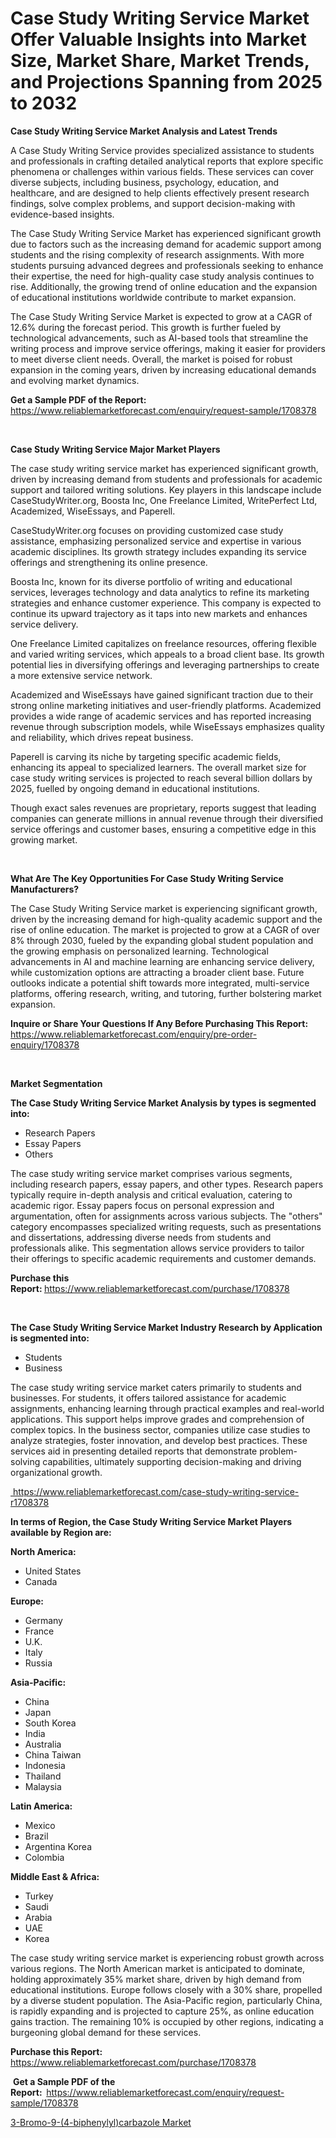 <p><h1>Case Study Writing Service Market Offer Valuable Insights into Market Size, Market Share, Market Trends, and Projections Spanning from 2025 to 2032</h1></p><p><strong>Case Study Writing Service Market Analysis and Latest Trends</strong></p>
<p><p>A Case Study Writing Service provides specialized assistance to students and professionals in crafting detailed analytical reports that explore specific phenomena or challenges within various fields. These services can cover diverse subjects, including business, psychology, education, and healthcare, and are designed to help clients effectively present research findings, solve complex problems, and support decision-making with evidence-based insights.</p><p>The Case Study Writing Service Market has experienced significant growth due to factors such as the increasing demand for academic support among students and the rising complexity of research assignments. With more students pursuing advanced degrees and professionals seeking to enhance their expertise, the need for high-quality case study analysis continues to rise. Additionally, the growing trend of online education and the expansion of educational institutions worldwide contribute to market expansion. </p><p>The Case Study Writing Service Market is expected to grow at a CAGR of 12.6% during the forecast period. This growth is further fueled by technological advancements, such as AI-based tools that streamline the writing process and improve service offerings, making it easier for providers to meet diverse client needs. Overall, the market is poised for robust expansion in the coming years, driven by increasing educational demands and evolving market dynamics.</p></p>
<p><strong>Get a Sample PDF of the Report:&nbsp;</strong> <a href="https://www.reliablemarketforecast.com/enquiry/request-sample/1708378?utm_campaign=3032&utm_medium=2&utm_source=Github&utm_content=ia&utm_term=27032025&utm_id=case-study-writing-service">https://www.reliablemarketforecast.com/enquiry/request-sample/1708378</a></p>
<p>&nbsp;</p>
<p><strong>Case Study Writing Service Major Market Players</strong></p>
<p><p>The case study writing service market has experienced significant growth, driven by increasing demand from students and professionals for academic support and tailored writing solutions. Key players in this landscape include CaseStudyWriter.org, Boosta Inc, One Freelance Limited, WritePerfect Ltd, Academized, WiseEssays, and Paperell. </p><p>CaseStudyWriter.org focuses on providing customized case study assistance, emphasizing personalized service and expertise in various academic disciplines. Its growth strategy includes expanding its service offerings and strengthening its online presence. </p><p>Boosta Inc, known for its diverse portfolio of writing and educational services, leverages technology and data analytics to refine its marketing strategies and enhance customer experience. This company is expected to continue its upward trajectory as it taps into new markets and enhances service delivery.</p><p>One Freelance Limited capitalizes on freelance resources, offering flexible and varied writing services, which appeals to a broad client base. Its growth potential lies in diversifying offerings and leveraging partnerships to create a more extensive service network.</p><p>Academized and WiseEssays have gained significant traction due to their strong online marketing initiatives and user-friendly platforms. Academized provides a wide range of academic services and has reported increasing revenue through subscription models, while WiseEssays emphasizes quality and reliability, which drives repeat business.</p><p>Paperell is carving its niche by targeting specific academic fields, enhancing its appeal to specialized learners. The overall market size for case study writing services is projected to reach several billion dollars by 2025, fuelled by ongoing demand in educational institutions. </p><p>Though exact sales revenues are proprietary, reports suggest that leading companies can generate millions in annual revenue through their diversified service offerings and customer bases, ensuring a competitive edge in this growing market.</p></p>
<p>&nbsp;</p>
<p><strong>What Are The Key Opportunities For Case Study Writing Service Manufacturers?</strong></p>
<p><p>The Case Study Writing Service market is experiencing significant growth, driven by the increasing demand for high-quality academic support and the rise of online education. The market is projected to grow at a CAGR of over 8% through 2030, fueled by the expanding global student population and the growing emphasis on personalized learning. Technological advancements in AI and machine learning are enhancing service delivery, while customization options are attracting a broader client base. Future outlooks indicate a potential shift towards more integrated, multi-service platforms, offering research, writing, and tutoring, further bolstering market expansion.</p></p>
<p><strong>Inquire or Share Your Questions If Any Before Purchasing This Report:</strong> <a href="https://www.reliablemarketforecast.com/enquiry/pre-order-enquiry/1708378?utm_campaign=3032&utm_medium=2&utm_source=Github&utm_content=ia&utm_term=27032025&utm_id=case-study-writing-service">https://www.reliablemarketforecast.com/enquiry/pre-order-enquiry/1708378</a></p>
<p>&nbsp;</p>
<p><strong>Market Segmentation</strong></p>
<p><strong>The Case Study Writing Service Market Analysis by types is segmented into:</strong></p>
<p><ul><li>Research Papers</li><li>Essay Papers</li><li>Others</li></ul></p>
<p><p>The case study writing service market comprises various segments, including research papers, essay papers, and other types. Research papers typically require in-depth analysis and critical evaluation, catering to academic rigor. Essay papers focus on personal expression and argumentation, often for assignments across various subjects. The "others" category encompasses specialized writing requests, such as presentations and dissertations, addressing diverse needs from students and professionals alike. This segmentation allows service providers to tailor their offerings to specific academic requirements and customer demands.</p></p>
<p><strong>Purchase this Report:&nbsp;</strong><a href="https://www.reliablemarketforecast.com/purchase/1708378?utm_campaign=3032&utm_medium=2&utm_source=Github&utm_content=ia&utm_term=27032025&utm_id=case-study-writing-service">https://www.reliablemarketforecast.com/purchase/1708378</a></p>
<p>&nbsp;</p>
<p><strong>The Case Study Writing Service Market Industry Research by Application is segmented into:</strong></p>
<p><ul><li>Students</li><li>Business</li></ul></p>
<p><p>The case study writing service market caters primarily to students and businesses. For students, it offers tailored assistance for academic assignments, enhancing learning through practical examples and real-world applications. This support helps improve grades and comprehension of complex topics. In the business sector, companies utilize case studies to analyze strategies, foster innovation, and develop best practices. These services aid in presenting detailed reports that demonstrate problem-solving capabilities, ultimately supporting decision-making and driving organizational growth.</p></p>
<p><a href="https://www.reliablemarketforecast.com/case-study-writing-service-r1708378?utm_campaign=3032&utm_medium=2&utm_source=Github&utm_content=ia&utm_term=27032025&utm_id=case-study-writing-service">&nbsp;https://www.reliablemarketforecast.com/case-study-writing-service-r1708378</a></p>
<p><strong>In terms of Region, the Case Study Writing Service Market Players available by Region are:</strong></p>
<p>
    <p> <strong> North America: </strong>
        <ul>
            <li>United States</li>
            <li>Canada</li>
        </ul>
        </p> 
    <p> <strong> Europe: </strong>
        <ul>
            <li>Germany</li>
            <li>France</li>
            <li>U.K.</li>
            <li>Italy</li>
            <li>Russia</li>
        </ul>
        </p> 
    <p> <strong> Asia-Pacific: </strong>
        <ul>
            <li>China</li>
            <li>Japan</li>
            <li>South Korea</li>
            <li>India</li>
            <li>Australia</li>
            <li>China Taiwan</li>
            <li>Indonesia</li>
            <li>Thailand</li>
            <li>Malaysia</li>
        </ul>
        </p> 
    <p> <strong> Latin America: </strong>
        <ul>
            <li>Mexico</li>
            <li>Brazil</li>
            <li>Argentina Korea</li>
            <li>Colombia</li>
        </ul>
        </p> 
    <p> <strong> Middle East & Africa: </strong>
        <ul>
            <li>Turkey</li>
            <li>Saudi</li>
            <li>Arabia</li>
            <li>UAE</li>
            <li>Korea</li>
        </ul>
    </p>
    </p>
<p><p>The case study writing service market is experiencing robust growth across various regions. The North American market is anticipated to dominate, holding approximately 35% market share, driven by high demand from educational institutions. Europe follows closely with a 30% share, propelled by a diverse student population. The Asia-Pacific region, particularly China, is rapidly expanding and is projected to capture 25%, as online education gains traction. The remaining 10% is occupied by other regions, indicating a burgeoning global demand for these services.</p></p>
<p><strong>Purchase this Report: </strong><a href="https://www.reliablemarketforecast.com/purchase/1708378?utm_campaign=3032&utm_medium=2&utm_source=Github&utm_content=ia&utm_term=27032025&utm_id=case-study-writing-service">https://www.reliablemarketforecast.com/purchase/1708378</a></p>
<p>&nbsp;<strong>Get a Sample PDF of the Report:&nbsp;&nbsp;</strong><a href="https://www.reliablemarketforecast.com/enquiry/request-sample/1708378?utm_campaign=3032&utm_medium=2&utm_source=Github&utm_content=ia&utm_term=27032025&utm_id=case-study-writing-service">https://www.reliablemarketforecast.com/enquiry/request-sample/1708378</a></p>
<p><strong></strong></p>
<p><p><a href="https://github.com/willjis/Market-Research-Report-List-1/blob/main/3-bromo-9-4-biphenylylcarbazole-market.md?utm_campaign=3032&utm_medium=2&utm_source=Github&utm_content=ia&utm_term=27032025&utm_id=case-study-writing-service">3-Bromo-9-(4-biphenylyl)carbazole Market</a></p></p>